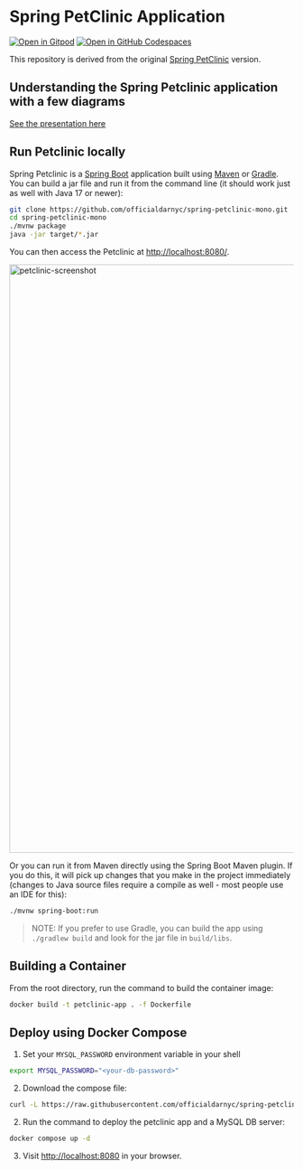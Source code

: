 # Spring PetClinic Application

[![Open in Gitpod](https://gitpod.io/button/open-in-gitpod.svg)](https://gitpod.io/#https://github.com/officialdarnyc/spring-petclinic-mono) [![Open in GitHub Codespaces](https://github.com/codespaces/badge.svg)](https://github.com/codespaces/new?hide_repo_select=true&ref=main&repo=7517918)

This repository is derived from the original [Spring PetClinic](https://github.com/spring-projects/spring-petclinic) version.

## Understanding the Spring Petclinic application with a few diagrams

[See the presentation here](https://speakerdeck.com/michaelisvy/spring-petclinic-sample-application)

## Run Petclinic locally

Spring Petclinic is a [Spring Boot](https://spring.io/guides/gs/spring-boot) application built using [Maven](https://spring.io/guides/gs/maven/) or [Gradle](https://spring.io/guides/gs/gradle/). You can build a jar file and run it from the command line (it should work just as well with Java 17 or newer):

```bash
git clone https://github.com/officialdarnyc/spring-petclinic-mono.git
cd spring-petclinic-mono
./mvnw package
java -jar target/*.jar
```

You can then access the Petclinic at <http://localhost:8080/>.

<img width="1042" alt="petclinic-screenshot" src="https://cloud.githubusercontent.com/assets/838318/19727082/2aee6d6c-9b8e-11e6-81fe-e889a5ddfded.png">

Or you can run it from Maven directly using the Spring Boot Maven plugin. If you do this, it will pick up changes that you make in the project immediately (changes to Java source files require a compile as well - most people use an IDE for this):

```bash
./mvnw spring-boot:run
```

> NOTE: If you prefer to use Gradle, you can build the app using `./gradlew build` and look for the jar file in `build/libs`.

## Building a Container

From the root directory, run the command to build the container image:

```bash
docker build -t petclinic-app . -f Dockerfile
```
## Deploy using Docker Compose

1. Set your `MYSQL_PASSWORD` environment variable in your shell
```bash
export MYSQL_PASSWORD="<your-db-password>"
```
2. Download the compose file:
```bash
curl -L https://raw.githubusercontent.com/officialdarnyc/spring-petclinic-mono/main/docker-compose.yml -O
```

2. Run the command to deploy the petclinic app and a MySQL DB server:
```bash
docker compose up -d
```
3. Visit [http://localhost:8080](http://localhost:8080) in your browser.


